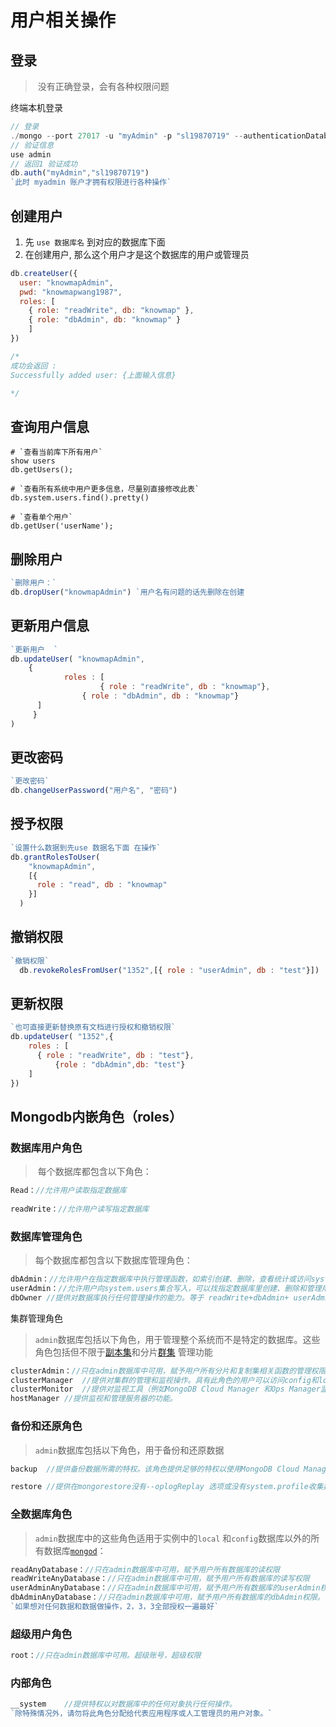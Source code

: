

# 用户相关操作

## 登录

> ​	没有正确登录，会有各种权限问题

终端本机登录

~~~js
// 登录
./mongo --port 27017 -u "myAdmin" -p "sl19870719" --authenticationDatabase "admin"
// 验证信息
use admin
// 返回1 验证成功
db.auth("myAdmin","sl19870719")
`此时 myadmin 账户才拥有权限进行各种操作`
~~~



## 创建用户

1. 先 `use 数据库名` 到对应的数据库下面
2. 在创建用户, 那么这个用户才是这个数据库的用户或管理员

~~~js
db.createUser({
  user: "knowmapAdmin",
  pwd: "knowmapwang1987",
  roles: [
    { role: "readWrite", db: "knowmap" },
    { role: "dbAdmin", db: "knowmap" }
	]
})

/*
成功会返回 :
Successfully added user: {上面输入信息}

*/
~~~

## 查询用户信息

```shell
# `查看当前库下所有用户`
show users
db.getUsers();

# `查看所有系统中用户更多信息，尽量别直接修改此表`
db.system.users.find().pretty()

# `查看单个用户`
db.getUser('userName');
```



## 删除用户

~~~js
`删除用户：`
db.dropUser("knowmapAdmin") `用户名有问题的话先删除在创建
~~~



## 更新用户信息

~~~js
`更新用户  `
db.updateUser( "knowmapAdmin",
	{
			roles : [
					{ role : "readWrite", db : "knowmap"},
			    { role : "dbAdmin", db : "knowmap"}
      ]
	 }
)
~~~

## 更改密码

~~~js
`更改密码`
db.changeUserPassword("用户名", "密码")
~~~

## 授予权限

~~~js
`设置什么数据到先use 数据名下面 在操作`
db.grantRolesToUser(
    "knowmapAdmin",
    [{ 
      role : "read", db : "knowmap"
    }]
  )
~~~

## 撤销权限

~~~js
`撤销权限`
  db.revokeRolesFromUser("1352",[{ role : "userAdmin", db : "test"}])
~~~

## 更新权限

~~~js
`也可直接更新替换原有文档进行授权和撤销权限`
db.updateUser( "1352",{
  	roles : [
      { role : "readWrite", db : "test"},
		  {role : "dbAdmin",db: "test"}
    ]
})
~~~



## Mongodb内嵌角色（roles）

### 数据库用户角色

> ​	每个数据库都包含以下角色：

~~~js
Read：//允许用户读取指定数据库
	
readWrite：//允许用户读写指定数据库
~~~





### 数据库管理角色

> 每个数据库都包含以下数据库管理角色：

~~~js
dbAdmin：//允许用户在指定数据库中执行管理函数，如索引创建、删除，查看统计或访问system.profile
userAdmin：//允许用户向system.users集合写入，可以找指定数据库里创建、删除和管理用户
dbOwner	//提供对数据库执行任何管理操作的能力。等于 readWrite+dbAdmin+ userAdmin角色。
~~~





集群管理角色

> `admin`数据库包括以下角色，用于管理整个系统而不是特定的数据库。这些角色包括但不限于[副本集](https://docs.mongodb.com/v3.4/reference/glossary/`term-replica-set)和分片[群集](https://docs.mongodb.com/v3.4/reference/glossary/`term-sharded-cluster) 管理功能

~~~js
clusterAdmin：//只在admin数据库中可用，赋予用户所有分片和复制集相关函数的管理权限。
clusterManager	//提供对集群的管理和监视操作。具有此角色的用户可以访问config和local 数据库，分别用于分片和复制。
clusterMonitor	//提供对监视工具（例如MongoDB Cloud Manager 和Ops Manager监视代理）的只读访问。
hostManager	//提供监视和管理服务器的功能。
~~~



### 备份和还原角色

> `admin`数据库包括以下角色，用于备份和还原数据

~~~js
backup	//提供备份数据所需的特权。该角色提供足够的特权以使用MongoDB Cloud Manager备份代理， Ops Manager备份代理或使用 mongodump。

restore	//提供在mongorestore没有--oplogReplay 选项或没有system.profile收集数据的情况下还原数据所需的特权 。
~~~



### 全数据库角色

> `admin`数据库中的这些角色适用于实例中的`local` 和`config`数据库以外的所有数据库[`mongod`](https://docs.mongodb.com/v3.4/reference/program/mongod/`bin.mongod)：

~~~js
readAnyDatabase：//只在admin数据库中可用，赋予用户所有数据库的读权限
readWriteAnyDatabase：//只在admin数据库中可用，赋予用户所有数据库的读写权限
userAdminAnyDatabase：//只在admin数据库中可用，赋予用户所有数据库的userAdmin权限
dbAdminAnyDatabase：//只在admin数据库中可用，赋予用户所有数据库的dbAdmin权限。
`如果想对任何数据和数据做操作，2，3，3全部授权一遍最好`
~~~



### 超级用户角色

~~~js
root：//只在admin数据库中可用。超级账号，超级权限
~~~



### 内部角色

~~~js
__system	//提供特权以对数据库中的任何对象执行任何操作。
`除特殊情况外，请勿将此角色分配给代表应用程序或人工管理员的用户对象。`
~~~

